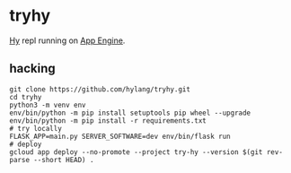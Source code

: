 tryhy
=====

[Hy](http://hylang.org) repl running on [App Engine](https://developers.google.com/appengine/).

## hacking
```
git clone https://github.com/hylang/tryhy.git
cd tryhy
python3 -m venv env
env/bin/python -m pip install setuptools pip wheel --upgrade
env/bin/python -m pip install -r requirements.txt
# try locally
FLASK_APP=main.py SERVER_SOFTWARE=dev env/bin/flask run
# deploy
gcloud app deploy --no-promote --project try-hy --version $(git rev-parse --short HEAD) .
```
